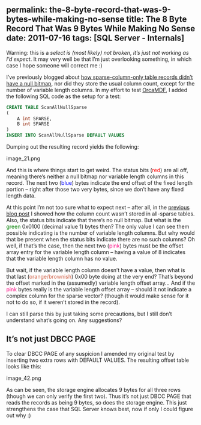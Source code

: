 permalink: the-8-byte-record-that-was-9-bytes-while-making-no-sense
title: The 8 Byte Record That Was 9 Bytes While Making No Sense
date: 2011-07-16
tags: [SQL Server - Internals]
---
Warning: this is a *select is (most likely) not broken, it’s just not working as I’d expect*. It may very well be that I’m just overlooking something, in which case I hope someone will correct me :)

<!-- more -->

I’ve previously blogged about [how sparse-column-only table records didn’t have a null bitmap](http://improve.dk/archive/2011/07/15/the-null-bitmap-is-not-always-present-in-data-records.aspx), nor did they store the usual column count, except for the number of variable length columns. In my effort to test [OrcaMDF](https://github.com/improvedk/OrcaMDF), I added the following SQL code as the setup for a test:

```sql
CREATE TABLE ScanAllNullSparse
(
	A int SPARSE,
	B int SPARSE
)
INSERT INTO ScanAllNullSparse DEFAULT VALUES
```

Dumping out the resulting record yields the following:

image_21.png

And this is where things start to get weird. The status bits (<span style="color: #ff0000;">red</span>) are all off, meaning there’s neither a null bitmap nor variable length columns in this record. The next two (<span style="color: #0000ff;">blue</span>) bytes indicate the end offset of the fixed length portion – right after those two very bytes, since we don’t have any fixed length data.

At this point I’m not too sure what to expect next – after all, in the [previous blog post](http://improve.dk/archive/2011/07/15/the-null-bitmap-is-not-always-present-in-data-records.aspx) I showed how the column count wasn’t stored in all-sparse tables. Also, the status bits indicate that there’s no null bitmap. But what is the <span style="color: #008000;">green</span> 0x0100 (decimal value 1) bytes then? The only value I can see them possible indicating is the number of variable length columns. But why would that be present when the status bits indicate there are no such columns? Oh well, if that’s the case, then the next two (<span style="color: #ff0080;">pink</span>) bytes must be the offset array entry for the variable length column – having a value of 8 indicates that the variable length column has no value.

But wait, if the variable length column doesn’t have a value, then what is that last (<span style="color: #d16349;">orange/brownish</span>) 0x00 byte doing at the very end? That’s beyond the offset marked in the (assumedly) variable length offset array… And if the <span style="color: #ff0080;">pink</span> bytes really is the variable length offset array – should it not indicate a complex column for the sparse vector? (though it would make sense for it not to do so, if it weren’t stored in the record).

I can still parse this by just taking some precautions, but I still don’t understand what’s going on. Any suggestions?

## It’s not just DBCC PAGE

To clear DBCC PAGE of any suspicion I amended my original test by inserting two extra rows with DEFAULT VALUES. The resulting offset table looks like this:

image_42.png

As can be seen, the storage engine allocates 9 bytes for all three rows (though we can only verify the first two). Thus it’s not just DBCC PAGE that reads the records as being 9 bytes, so does the storage engine. This just strengthens the case that SQL Server knows best, now if only I could figure out why :)
